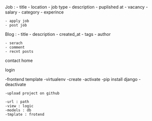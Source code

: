Job :
    - title
    - location
    - job type
    - description
    - puplished at
    - vacancy
    - salary
    - category
    - experince


    - apply job
    - post job

Blog :
    - title
    - description
    - created_at
    - tags
    - author

    - serach
    - comment
    - recnt posts

contact
home


login


-frontend template
-virtualenv
    -create
    -activate
    -pip install django
    -deactivate
    
    -upload project on github

    -url : path
    -view : logic
    -models : db
    -tmplate : frotend